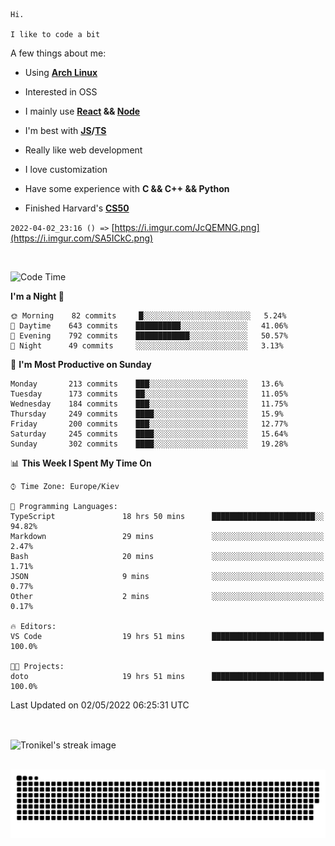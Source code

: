 ```
Hi.

I like to code a bit
```

A few things about me:

-   Using **[Arch Linux](https://archlinux.org/)**

-   Interested in OSS

-   I mainly use **[React](https://reactjs.org/) && [Node](https://nodejs.org/en/)**

-   I'm best with **[JS](https://www.javascript.com/)/[TS](https://www.typescriptlang.org/)**

-   Really like web development

-   I love customization

-   Have some experience with **C && C++ && Python**

-   Finished Harvard's **[CS50](https://cs50.harvard.edu)**

`2022-04-02_23:16 () =>` [https://i.imgur.com/JcQEMNG.png](https://i.imgur.com/SA5ICkC.png)

<br>

<!--START_SECTION:waka-->
![Code Time](http://img.shields.io/badge/Code%20Time-579%20hrs%2047%20mins-blue)

**I'm a Night 🦉** 

```text
🌞 Morning    82 commits     █░░░░░░░░░░░░░░░░░░░░░░░░   5.24% 
🌆 Daytime    643 commits    ██████████░░░░░░░░░░░░░░░   41.06% 
🌃 Evening    792 commits    ████████████░░░░░░░░░░░░░   50.57% 
🌙 Night      49 commits     ░░░░░░░░░░░░░░░░░░░░░░░░░   3.13%

```
📅 **I'm Most Productive on Sunday** 

```text
Monday       213 commits    ███░░░░░░░░░░░░░░░░░░░░░░   13.6% 
Tuesday      173 commits    ██░░░░░░░░░░░░░░░░░░░░░░░   11.05% 
Wednesday    184 commits    ███░░░░░░░░░░░░░░░░░░░░░░   11.75% 
Thursday     249 commits    ████░░░░░░░░░░░░░░░░░░░░░   15.9% 
Friday       200 commits    ███░░░░░░░░░░░░░░░░░░░░░░   12.77% 
Saturday     245 commits    ████░░░░░░░░░░░░░░░░░░░░░   15.64% 
Sunday       302 commits    ████░░░░░░░░░░░░░░░░░░░░░   19.28%

```


📊 **This Week I Spent My Time On** 

```text
⌚︎ Time Zone: Europe/Kiev

💬 Programming Languages: 
TypeScript               18 hrs 50 mins      ███████████████████████░░   94.82% 
Markdown                 29 mins             ░░░░░░░░░░░░░░░░░░░░░░░░░   2.47% 
Bash                     20 mins             ░░░░░░░░░░░░░░░░░░░░░░░░░   1.71% 
JSON                     9 mins              ░░░░░░░░░░░░░░░░░░░░░░░░░   0.77% 
Other                    2 mins              ░░░░░░░░░░░░░░░░░░░░░░░░░   0.17%

🔥 Editors: 
VS Code                  19 hrs 51 mins      █████████████████████████   100.0%

🐱‍💻 Projects: 
doto                     19 hrs 51 mins      █████████████████████████   100.0%

```


 Last Updated on 02/05/2022 06:25:31 UTC
<!--END_SECTION:waka-->

<br>

<p><img align="center" src="https://github-readme-streak-stats.herokuapp.com/?user=Tronikelis&theme=dark" alt="Tronikel's streak image" /></p>

<br>

<img title="" src="https://raw.githubusercontent.com/Tronikelis/Tronikelis/output/github-contribution-grid-snake.svg" alt="very cool snake thingey" data-align="left">
